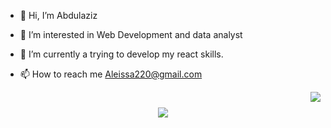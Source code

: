 - 👋 Hi, I’m Abdulaziz
- 👀 I’m interested in Web Development and data analyst 
- 🌱 I’m currently a trying to develop my react skills.

- 📫 How to reach me Aleissa220@gmail.com

<!---
AleissaDj/AleissaDj is a ✨ special ✨ repository because its `README.md` (this file) appears on your GitHub profile.
You can click the Preview link to take a look at your changes.
--->


<img align="right" src="https://visitor-badge.laobi.icu/badge?page_id=iSaad97.iSaad97">

<h1 align="center">
  <a href="https://git.io/typing-svg">
    <img src="https://readme-typing-svg.herokuapp.com/?lines=Hello,+There!+👋;This+is+Saad+Alessa....;Nice+to+meet+you+^^&center=true&size=30">
  </a>
</h1>
